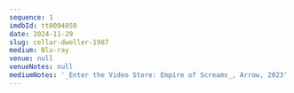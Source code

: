 ```yaml
---
sequence: 1
imdbId: tt0094850
date: 2024-11-29
slug: cellar-dweller-1987
medium: Blu-ray
venue: null
venueNotes: null
mediumNotes: '_Enter the Video Store: Empire of Screams_, Arrow, 2023'
---
```


